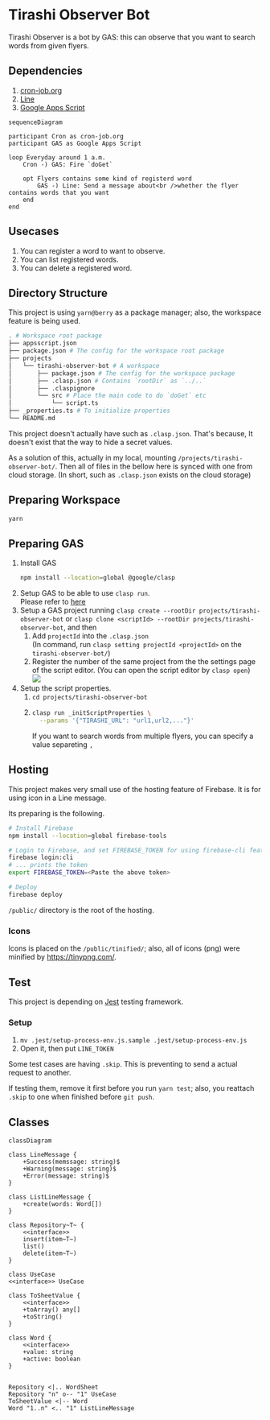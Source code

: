 # Tirashi Observer Bot

Tirashi Observer is a bot by GAS: this can observe that you want to search words from given flyers.

## Dependencies

1. [cron-job.org](https://console.cron-job.org/)
2. [Line](https://developers.line.biz/ja/)
3. [Google Apps Script](https://www.google.com/script/start/)

```mermaid
sequenceDiagram

participant Cron as cron-job.org
participant GAS as Google Apps Script

loop Everyday around 1 a.m.
    Cron -) GAS: Fire `doGet`

    opt Flyers contains some kind of registerd word
        GAS -) Line: Send a message about<br />whether the flyer contains words that you want
    end
end
```

## Usecases

1. You can register a word to want to observe.
2. You can list registered words.
3. You can delete a registered word.

## Directory Structure

This project is using `yarn@berry` as a package manager; also, the workspace feature is being used.

```bash
. # Workspace root package
├── appsscript.json
├── package.json # The config for the workspace root package
├── projects
│   └── tirashi-observer-bot # A workspace
│       ├── package.json # The config for the workspace package
│       ├── .clasp.json # Contains `rootDir` as `../..`
│       ├── .claspignore
│       └── src # Place the main code to do `doGet` etc
│           └── script.ts
├── _properties.ts # To initialize properties
└── README.md
```

This project doesn't actually have such as `.clasp.json`. That's because, It doesn't exist that the way to hide a secret values.

As a solution of this, actually in my local, mounting `/projects/tirashi-observer-bot/`. Then all of files in the bellow here is synced with one from cloud storage. (In short, such as `.clasp.json` exists on the cloud storage)

## Preparing Workspace

```bash
yarn
```

## Preparing GAS

1. Install GAS
    ```bash
    npm install --location=global @google/clasp
    ```
2. Setup GAS to be able to use `clasp run`.  
   Please refer to [here](https://github.com/google/clasp/blob/master/docs/run.md#run)
3. Setup a GAS project running `clasp create --rootDir projects/tirashi-observer-bot` or `clasp clone <scriptId> --rootDir projects/tirashi-observer-bot`, and then
    1. Add `projectId` into the `.clasp.json`  
       (In command, run `clasp setting projectId <projectId>` on the `tirashi-observer-bot/`)
    2. Register the number of the same project from the the settings page of the script editor. (You can open the script editor by `clasp open`)  
       ![](https://cloud.nju33.com/eXx2280ZyFwQSsOwwTXf+)
4. Setup the script properties.
    1. `cd projects/tirashi-observer-bot`
    2. ```bash
       clasp run _initScriptProperties \
         --params '{"TIRASHI_URL": "url1,url2,..."}'
       ```
        If you want to search words from multiple flyers, you can specify a value separeting `,`

## Hosting

This project makes very small use of the hosting feature of Firebase. It is for using icon in a Line message.

Its preparing is the following.

```bash
# Install Firebase
npm install --location=global firebase-tools

# Login to Firebase, and set FIREBASE_TOKEN for using firebase-cli features.
firebase login:cli
# ... prints the token
export FIREBASE_TOKEN=<Paste the above token>

# Deploy
firebase deploy
```

`/public/` directory is the root of the hosting.

### Icons

Icons is placed on the `/public/tinified/`; also, all of icons (png) were minified by https://tinypng.com/.

## Test

This project is depending on [Jest](https://jestjs.io/) testing framework.

### Setup

1. `mv .jest/setup-process-env.js.sample .jest/setup-process-env.js`
2. Open it, then put `LINE_TOKEN`

Some test cases are having `.skip`. This is preventing to send a actual request to another.

If testing them, remove it first before you run `yarn test`; also, you reattach `.skip` to one when finished before `git push`.

## Classes

```mermaid
classDiagram

class LineMessage {
    +Success(memssage: string)$
    +Warning(message: string)$
    +Error(message: string)$
}

class ListLineMessage {
    +create(words: Word[])
}

class Repository~T~ {
    <<interface>>
    insert(item~T~)
    list()
    delete(item~T~)
}

class UseCase
<<interface>> UseCase

class ToSheetValue {
    <<interface>>
    +toArray() any[]
    +toString()
}

class Word {
    <<interface>>
    +value: string
    +active: boolean
}


Repository <|.. WordSheet
Repository "n" o-- "1" UseCase
ToSheetValue <|-- Word
Word "1..n" <.. "1" ListLineMessage
```
